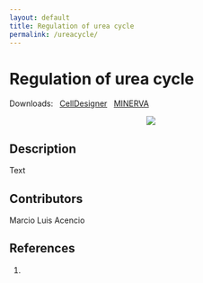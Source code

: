 ```yaml
---
layout: default
title: Regulation of urea cycle
permalink: /ureacycle/
---
```


# Regulation of urea cycle

Downloads: &nbsp; 
[CellDesigner](../downloads/F007-10.xml) &nbsp;
[MINERVA](https://mreg.elixir-luxembourg.org/minerva/index.xhtml?id=F007-10) &nbsp;

<p align="middle"><a href="/inos/"><img id="image" src="/downloads/F007-inos.png"/></a></p>

## Description 

Text

## Contributors 

Marcio Luis Acencio  

## References

1. 



